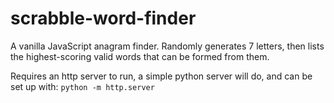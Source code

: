 # scrabble-word-finder
A vanilla JavaScript anagram finder. Randomly generates 7 letters, then lists the highest-scoring valid words that can be formed from them.

Requires an http server to run, a simple python server will do, and can be set up with:
`python -m http.server`
